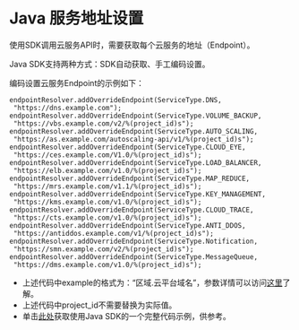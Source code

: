 # Java 服务地址设置<a name="ZH-CN_TOPIC_0111232099"></a>

使用SDK调用云服务API时，需要获取每个云服务的地址（Endpoint）。

Java SDK支持两种方式：SDK自动获取、手工编码设置。

编码设置云服务Endpoint的示例如下：

```
endpointResolver.addOverrideEndpoint(ServiceType.DNS, 
 "https://dns.example.com");
endpointResolver.addOverrideEndpoint(ServiceType.VOLUME_BACKUP,
 "https://vbs.example.com/v2/%(project_id)s");
endpointResolver.addOverrideEndpoint(ServiceType.AUTO_SCALING,
 "https://as.example.com/autoscaling-api/v1/%(project_id)s");
endpointResolver.addOverrideEndpoint(ServiceType.CLOUD_EYE,
 "https://ces.example.com/V1.0/%(project_id)s");
endpointResolver.addOverrideEndpoint(ServiceType.LOAD_BALANCER,
 "https://elb.example.com/v1.0/%(project_id)s");
endpointResolver.addOverrideEndpoint(ServiceType.MAP_REDUCE,
 "https://mrs.example.com/v1.1/%(project_id)s");
endpointResolver.addOverrideEndpoint(ServiceType.KEY_MANAGEMENT,
 "https://kms.example.com/v1.0/%(project_id)s");
endpointResolver.addOverrideEndpoint(ServiceType.CLOUD_TRACE,
 "https://cts.example.com/v1.0/%(project_id)s");
endpointResolver.addOverrideEndpoint(ServiceType.ANTI_DDOS,
 "https://antiddos.example.com/v1/%(project_id)s");
endpointResolver.addOverrideEndpoint(ServiceType.Notification,
 "https://smn.example.com/v2/%(project_id)s");
endpointResolver.addOverrideEndpoint(ServiceType.MessageQueue,
 "https://dms.example.com/v1.0/%(project_id)s");
```

-   上述代码中example的格式为：“区域.云平台域名”，参数详情可以访问[这里](https://developer.huaweicloud.com/endpoint)了解。
-   上述代码中project\_id不需要替换为实际值。
-   单击[此处](https://github.com/huaweicloud/huaweicloud-sdk-java/blob/master/core-sample/src/main/java/com/huawei/openstack/sample/Openstack4jSample.java)获取使用Java SDK的一个完整代码示例，供参考。

